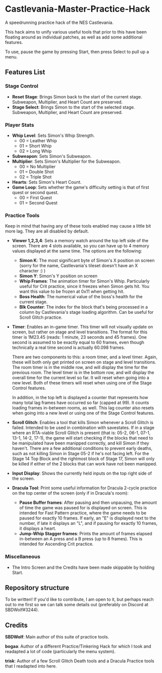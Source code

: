 # Castlevania-Master-Practice-Hack
A speedrunning practice hack of the NES Castlevania.

This hack aims to unify various useful tools that prior to this have been floating around as individual patches, as well as add some additional features.

To use, pause the game by pressing Start, then press Select to pull up a menu.

## Features List

### Stage Control
- **Reset Stage**: Brings Simon back to the start of the current stage. Subweapon, Multiplier, and Heart Count are preserved.
- **Stage Select**: Brings Simon to the start of the selected stage. Subweapon, Multiplier, and Heart Count are preserved.
### Player Stats
- **Whip Level**: Sets Simon's Whip Strength.
  - 00 = Leather Whip
  - 01 = Short Whip
  - 02 = Long Whip
- **Subweapon**: Sets Simon's Subweapon.
- **Multiplier**: Sets Simon's Multiplier for the Subweapon.
  - 00 = No Multiplier
  - 01 = Double Shot
  - 02 = Triple Shot
- **Hearts**: Sets Simon's Heart Count.
- **Game Loop**: Sets whether the game's difficulty setting is that of first quest or second quest.
  - 00 = First Quest
  - 01 = Second Quest
### Practice Tools
Keep in mind that having any of these tools enabled may cause a little bit more lag. They are all disabled by default.
- **Viewer 1,2,3,4**: Sets a memory watch around the top left side of the screen. There are 4 slots available, so you can have up to 4 memory values displayed at the same time. The options are the following:
  - **Simon K**: The most significant byte of Simon's X position on screen (sorry for the name, Castlevania's tileset doesn't have an X character :) )
  - **Simon Y**: Simon's Y position on screen
  - **Whip Frames**: The animation timer for Simon's Whip. Particularly useful for Crit practice, since it freezes when Simon gets hit. You want this value to be frozen at 0x11 when getting hit.
  - **Boss Health**: The numerical value of the boss's health for the current stage.
  - **Blk Counter**: The index for the block that's being processed in a column by Castlevania's stage loading algorithm. Can be useful for Scroll Glitch practice.
- **Timer**: Enables an in-game timer.
  This timer will not visually update on screen, but rather on stage and level transitions.
  The format for this timer is 1M23.45 (reads: 1 minute, 23 seconds and 45 frames). One second is assumed to be exactly equal to 60 frames, even though technically a   real time second is actually 60.098 frames.

  There are two components to this: a room timer, and a level timer. Again, these will both only get printed on screen on stage and level transitions.
  The room timer is in the middle row, and will display the time for the previous room.
  The level timer is in the bottom row, and will display the overall time for the current level so far. It will reset when going into a new level.
  Both of these timers will reset when using one of the Stage Control features.

  In addition, in the top left is displayed a counter that represents how many total lag frames have occurred so far (capped at 99). It counts loading frames in-between rooms, as well.
  This lag counter also resets when going into a new level or using one of the Stage Control features.
- **Scroll Glitch**: Enables a tool that kills Simon whenever a Scroll Glitch is failed. Intended to be used in combination with savestates.
  If in a stage where an RTA-viable Scroll Glitch is present (that is: 05-2, 06-1, 07-1, 13-1, 14-2, 17-1), the game will start checking if the blocks that need to be manipulated have been manipped correctly, and kill Simon if they haven't.
  There are a few additional conditions to prevent early deaths, such as not killing Simon in Stage 05-2 if he's not facing left.
  For the Stage 14 Top Block and the rightmost block of Stage 17, Simon will only be killed if either of the 2 blocks that can work have not been manipped.
- **Input Display**: Shows the currently held inputs on the top right side of the screen.
- **Dracula Tool**: Print some useful information for Dracula 2-cycle practice on the top center of the screen (only if in Dracula's room):
  - **Pause Buffer frames**: After pausing and then unpausing, the amount of time the game was paused for is displayed on screen. This is intended for Fast Pattern practice, where the game needs to be paused for exactly 10 frames. If early, an "E" is displayed next to the number, if late it displays an "L", and if pausing for exactly 10 frames, it displays a heart.
  - **Jump-Whip Stagger frames**: Prints the amount of frames elapsed in-between an A press and a B press (up to 8 frames). This is intended for Ascending Crit practice.
  
### Miscellaneous
  - The Intro Screen and the Credits have been made skippable by holding Start.

## Repository structure
To be written! If you'd like to contribute, I am open to it, but perhaps reach out to me first so we can talk some details out (preferably on Discord at SBDWolf#3244).

## Credits
**SBDWolf**: Main author of this suite of practice tools.

**bogaa**: Author of a different Practice/Tinkering Hack for which I took and readapted a lot of code (particularly the menu system).

**trisk**: Author of a few Scroll Glitch Death tools and a Dracula Practice tools that I readapted into here.
